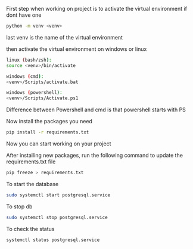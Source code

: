 First step when working on project is to activate the virtual environment if dont have one
```bash
python -m venv <venv>
```
last venv is the name of the virtual environment

then activate the virtual environment on windows or linux
```bash
linux (bash/zsh):
source <venv>/bin/activate

windows (cmd):
<venv>/Scripts/activate.bat

windows (powershell):
<venv>/Scripts/Activate.ps1
```
Difference between Powershell and cmd is that powershell starts with PS

Now install the packages you need
```bash
pip install -r requirements.txt
```

Now you can start working on your project

After installing new packages, run the following command to update the requirements.txt file
```bash
pip freeze > requirements.txt
```

To start the database
```bash
sudo systemctl start postgresql.service
```

To stop db
```bash
sudo systemctl stop postgresql.service
```

To check the status
```bash
systemctl status postgresql.service
```

